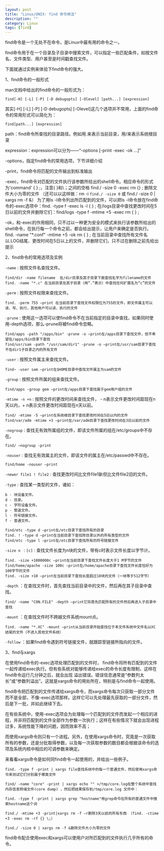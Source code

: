 ```yaml
---
layout: post
title: "Linux/UNIX: find 命令用法"
description: ""
category: Linux
tags: [find]
---
```


find命令是一个无处不在命令，是Linux中最有用的命令之一。

find命令用于在一个目录及子目录中搜索文件，可以指定一些匹配条件，如按文件名、文件类型、用户甚至是时间戳查找文件。

下面就通过实例来体验下find命令的强大。

1、find命令的一般形式

man文档中给出的find命令的一般形式为：

	find[-H] [-L] [-P] [-D debugopts] [-Olevel] [path...] [expression]

其实[-H] [-L] [-P] [-D debugopts] [-Olevel]这几个选项并不常用，上面的find命令的常用形式可以简化为：

	find[path...] [expression]

path：find命令所查找的目录路径。例如用.来表示当前目录，用/来表示系统根目录

expression：expression可以分为——“-options [-print -exec -ok ...]”

-options，指定find命令的常用选项，下节详细介绍

-print，find命令将匹配的文件输出到标准输出

-exec，find命令对匹配的文件执行该参数所给出的shell命令。相应命令的形式为'command' {  } \;，注意{   }和\；之间的空格 
find./ -size 0 -exec rm {} \; 删除文件大小为零的文件 （还可以以这样做：rm -i `find./ -size 0`  或 find./ -size 0 | xargs rm -f &） 
为了用ls -l命令列出所匹配到的文件，可以把ls -l命令放在find命令的-exec选项中：find. -type f -exec ls -l {  } \; 
在/logs目录中查找更改时间在5日以前的文件并删除它们：find/logs -type f -mtime +5 -exec rm {  } \;

-ok，和-exec的作用相同，只不过以一种更为安全的模式来执行该参数所给出的shell命令，在执行每一个命令之前，都会给出提示，让用户来确定是否执行。 
find. -name "*.conf"  -mtime +5 -ok rm {  } \; 在当前目录中查找所有文件名以.LOG结尾、更改时间在5日以上的文件，并删除它们，只不过在删除之前先给出提示


2、find命令的常用选项及实例

`-name` : 按照文件名查找文件。 

	find/dir -name filename  在/dir目录及其子目录下面查找名字为filename的文件 
	find. -name "*.c" 在当前目录及其子目录（用“.”表示）中查找任何扩展名为“c”的文件

`-perm` : 按照文件权限来查找文件。 
    
    find. -perm 755 –print 在当前目录下查找文件权限位为755的文件，即文件属主可以读、写、执行，其他用户可以读、执行的文件

`-prune` : 使用这一选项可以使find命令不在当前指定的目录中查找，如果同时使用-depth选项，那么-prune将被find命令忽略。 
    
    find/apps -path "/apps/bin" -prune -o –print在/apps目录下查找文件，但不希望在/apps/bin目录下查找 
    find/usr/sam -path "/usr/sam/dir1" -prune -o –print在/usr/sam目录下查找不在dir1子目录之内的所有文件

 `-user` : 按照文件属主来查找文件。 
    
    find~ -user sam –print在$HOME目录中查找文件属主为sam的文件

`-group` : 按照文件所属的组来查找文件。 
    
    find/apps -group gem –print在/apps目录下查找属于gem用户组的文件 

 `-mtime -n +n` : 按照文件的更改时间来查找文件， - n表示文件更改时间距现在n天以内，+ n表示文件更改时间距现在n天以前。 
    
    find/ -mtime -5 –print在系统根目录下查找更改时间在5日以内的文件 
    find/var/adm -mtime +3 –print在/var/adm目录下查找更改时间在3日以前的文件

 `-nogroup` : 查找无有效所属组的文件，即该文件所属的组在/etc/groups中不存在。 
    
    find/ –nogroup -print 

 `-nouser` : 查找无有效属主的文件，即该文件的属主在/etc/passwd中不存在。 
    
    find/home -nouser –print 

 `-newer file1 ! file2` : 查找更改时间比文件file1新但比文件file2旧的文件。

 `-type` : 查找某一类型的文件，诸如： 
    
    b - 块设备文件。 
    d - 目录。 
    c - 字符设备文件。 
    p - 管道文件。 
    l - 符号链接文件。 
    f - 普通文件。

    find/etc -type d –print在/etc目录下查找所有的目录 
    find. ! -type d –print在当前目录下查找除目录以外的所有类型的文件 
    find/etc -type l –print在/etc目录下查找所有的符号链接文件

`-size n ：[c]` : 查找文件长度为n块的文件，带有c时表示文件长度以字节计。

    find. -size +1000000c –print在当前目录下查找文件长度大于1 M字节的文件 
    find/home/apache -size 100c –print在/home/apache目录下查找文件长度恰好为100字节的文件 
    find. -size +10 –print在当前目录下查找长度超过10块的文件（一块等于512字节）

`-depth` ：在查找文件时，首先查找当前目录中的文件，然后再在其子目录中查找。 
    
    find/ -name "CON.FILE" -depth –print它将首先匹配所有的文件然后再进入子目录中查找 

 `-mount` ：在查找文件时不跨越文件系统mount点。  
    
    find. -name "*.XC" -mount –print从当前目录开始查找位于本文件系统中文件名以XC结尾的文件（不进入其他文件系统）

 `-follow` ：如果find命令遇到符号链接文件，就跟踪至链接所指向的文件。


3、find与xargs

在使用find命令的-exec选项处理匹配到的文件时， find命令将所有匹配到的文件一起传递给exec执行。但有些系统对能够传递给exec的命令长度有限制，这样在find命令运行几分钟之后，就会出现 溢出错误。错误信息通常是“参数列太长”或“参数列溢出”。这就是xargs命令的用处所在，特别是与find命令一起使用。

find命令把匹配到的文件传递给xargs命令，而xargs命令每次只获取一部分文件而不是全部，不像-exec选项那样。这样它可以先处理最先获取的一部分文件，然后是下一批，并如此继续下去。

在有些系统中，使用-exec选项会为处理每一个匹配到的文件而发起一个相应的进程，并非将匹配到的文件全部作为参数一次执行；这样在有些情况下就会出现进程过多，系统性能下降的问题，因而效率不高；

而使用xargs命令则只有一个进程。另外，在使用xargs命令时，究竟是一次获取所有的参数，还是分批取得参数，以及每一次获取参数的数目都会根据该命令的选项及系统内核中相应的可调参数来确定。

来看看xargs命令是如何同find命令一起使用的，并给出一些例子。

	find. -type f -print | xargs file查找系统中的每一个普通文件，然后使用xargs命令来测试它们分别属于哪类文件

	find/ -name "core" -print | xargs echo "" >/tmp/core.log在整个系统中查找内存信息转储文件(core dump) ，然后把结果保存到/tmp/core.log 文件中：

	find. -type f -print | xargs grep "hostname"用grep命令在所有的普通文件中搜索hostname这个词

	find./ -mtime +3 -print|xargs rm -f –r删除3天以前的所有东西 （find. -ctime +3 -exec rm -rf {} \;）

	find./ -size 0 | xargs rm -f &删除文件大小为零的文件

find命令配合使用exec和xargs可以使用户对所匹配到的文件执行几乎所有的命令。

